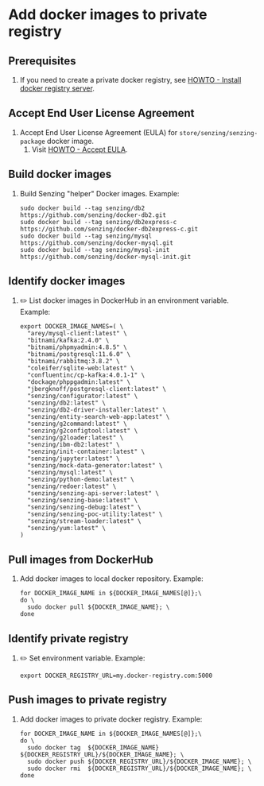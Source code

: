 # Add docker images to private registry

## Prerequisites

1. If you need to create a private docker registry, see
       [HOWTO - Install docker registry server](https://github.com/Senzing/knowledge-base/blob/master/HOWTO/install-docker-registry-server.md).

## Accept End User License Agreement

1. Accept End User License Agreement (EULA) for `store/senzing/senzing-package` docker image.
    1. Visit [HOWTO - Accept EULA](https://github.com/Senzing/knowledge-base/blob/master/HOWTO/accept-eula.md#storesenzingsenzing-package-docker-image).

## Build docker images

1. Build Senzing "helper" Docker images.
   Example:

    ```console
    sudo docker build --tag senzing/db2          https://github.com/senzing/docker-db2.git
    sudo docker build --tag senzing/db2express-c https://github.com/senzing/docker-db2express-c.git
    sudo docker build --tag senzing/mysql        https://github.com/senzing/docker-mysql.git
    sudo docker build --tag senzing/mysql-init   https://github.com/senzing/docker-mysql-init.git
    ```

## Identify docker images

1. :pencil2: List docker images in DockerHub in an environment variable.
   Example:

    ```console
    export DOCKER_IMAGE_NAMES=( \
      "arey/mysql-client:latest" \
      "bitnami/kafka:2.4.0" \
      "bitnami/phpmyadmin:4.8.5" \
      "bitnami/postgresql:11.6.0" \
      "bitnami/rabbitmq:3.8.2" \
      "coleifer/sqlite-web:latest" \
      "confluentinc/cp-kafka:4.0.1-1" \
      "dockage/phppgadmin:latest" \
      "jbergknoff/postgresql-client:latest" \
      "senzing/configurator:latest" \
      "senzing/db2:latest" \
      "senzing/db2-driver-installer:latest" \
      "senzing/entity-search-web-app:latest" \
      "senzing/g2command:latest" \
      "senzing/g2configtool:latest" \
      "senzing/g2loader:latest" \
      "senzing/ibm-db2:latest" \
      "senzing/init-container:latest" \
      "senzing/jupyter:latest" \
      "senzing/mock-data-generator:latest" \
      "senzing/mysql:latest" \
      "senzing/python-demo:latest" \
      "senzing/redoer:latest" \
      "senzing/senzing-api-server:latest" \
      "senzing/senzing-base:latest" \
      "senzing/senzing-debug:latest" \
      "senzing/senzing-poc-utility:latest" \
      "senzing/stream-loader:latest" \
      "senzing/yum:latest" \
    )
    ```

## Pull images from DockerHub

1. Add docker images to local docker repository.
   Example:

    ```console
    for DOCKER_IMAGE_NAME in ${DOCKER_IMAGE_NAMES[@]};\
    do \
      sudo docker pull ${DOCKER_IMAGE_NAME}; \
    done
    ```

## Identify private registry

1. :pencil2: Set environment variable.
   Example:

    ```console
    export DOCKER_REGISTRY_URL=my.docker-registry.com:5000
    ```

## Push images to private registry

1. Add docker images to private docker registry.
   Example:

    ```console
    for DOCKER_IMAGE_NAME in ${DOCKER_IMAGE_NAMES[@]};\
    do \
      sudo docker tag  ${DOCKER_IMAGE_NAME} ${DOCKER_REGISTRY_URL}/${DOCKER_IMAGE_NAME}; \
      sudo docker push ${DOCKER_REGISTRY_URL}/${DOCKER_IMAGE_NAME}; \
      sudo docker rmi  ${DOCKER_REGISTRY_URL}/${DOCKER_IMAGE_NAME}; \
    done
    ```
